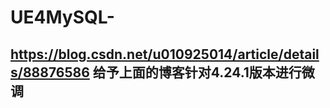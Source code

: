 # UE4MySQL-
https://blog.csdn.net/u010925014/article/details/88876586
给予上面的博客针对4.24.1版本进行微调
-----------------------
